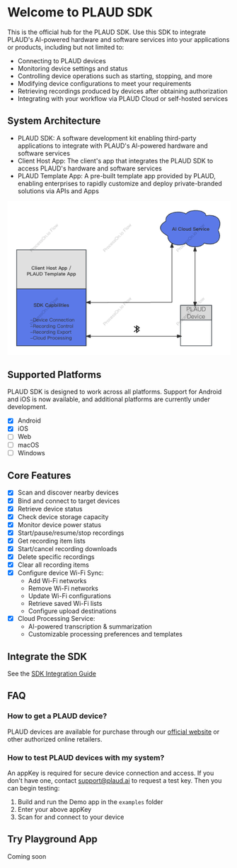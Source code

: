 # Welcome to PLAUD SDK

This is the official hub for the PLAUD SDK. Use this SDK to integrate PLAUD's AI-powered hardware and software services into your applications or products, including but not limited to:

- Connecting to PLAUD devices
- Monitoring device settings and status
- Controlling device operations such as starting, stopping, and more
- Modifying device configurations to meet your requirements
- Retrieving recordings produced by devices after obtaining authorization
- Integrating with your workflow via PLAUD Cloud or self-hosted services

## System Architecture   

*   PLAUD SDK: A software development kit enabling third-party applications to integrate with PLAUD's Al-powered hardware and software services
*   Client Host App: The client's app that integrates the PLAUD SDK to access PLAUD's hardware and software services
*   PLAUD Template App: A pre-built template app provided by PLAUD, enabling enterprises to rapidly customize and deploy private-branded solutions via APIs and Apps

<p align="center">
  <img  src="/assets/outline.png">
</p>

## Supported Platforms

PLAUD SDK is designed to work across all platforms. ​Support for Android and iOS is now available, and additional platforms are currently under development.

- [x] Android
- [x] iOS
- [ ] Web
- [ ] macOS
- [ ] Windows

## Core Features

- [x] Scan and discover nearby devices
- [x] Bind and connect to target devices
- [x] Retrieve device status
- [x] Check device storage capacity
- [x] Monitor device power status
- [x] Start/pause/resume/stop recordings
- [x] Get recording item lists
- [x] Start/cancel recording downloads
- [x] Delete specific recordings
- [x] Clear all recording items
- [x] Configure device Wi-Fi Sync:
    - Add Wi-Fi networks
    - Remove Wi-Fi networks
    - Update Wi-Fi configurations
    - Retrieve saved Wi-Fi lists
    - Configure upload destinations
- [x] Cloud Processing Service:
    - AI-powered transcription & summarization
    - Customizable processing preferences and templates

## Integrate the SDK

See the [SDK Integration Guide](https://github.com/Plaud-AI/plaud-sdk/blob/main/docs/sdk-integration-guide.md)


## FAQ

### How to get a PLAUD device?
PLAUD devices are available for purchase through our [official website](https://www.plaud.ai/) or other authorized online retailers.

### How to test PLAUD devices with my system?
An appKey is required for secure device connection and access. If you don't have one, contact support@plaud.ai to request a test key. Then you can begin testing:
1. Build and run the Demo app in the `examples` folder
2. Enter your above appKey 
3. Scan for and connect to your device

## Try Playground App
Coming soon